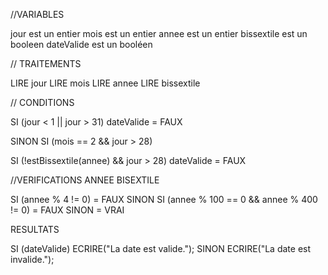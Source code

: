 //VARIABLES 

jour est un entier 
mois est un entier 
annee est un entier 
bissextile est un booleen
dateValide est un booléen 

// TRAITEMENTS

LIRE jour
LIRE mois 
LIRE annee
LIRE bissextile

// CONDITIONS

SI (jour < 1 || jour > 31) 
dateValide = FAUX


SINON SI (mois == 2 && jour > 28)

SI (!estBissextile(annee) && jour > 28) 
dateValide = FAUX

//VERIFICATIONS ANNEE BISEXTILE

SI (annee % 4 != 0) = FAUX
SINON SI (annee % 100 == 0 && annee % 400 != 0) = FAUX
SINON = VRAI

RESULTATS 

SI (dateValide) 
 ECRIRE("La date est valide.");
SINON 
ECRIRE("La date est invalide.");







        